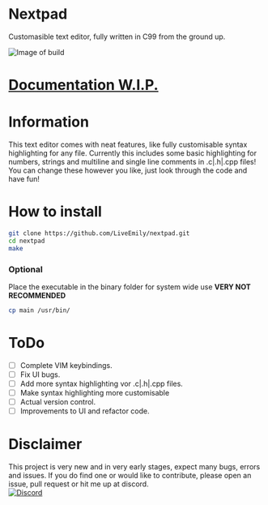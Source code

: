 # Nextpad
Customasible text editor, fully written in C99 from the ground up.

![Image of build](https://travis-ci.com/LiveEmily/nextpad.svg?branch=main)

# [Documentation W.I.P.](https://liveemily.com/nextpad/docs/)

# Information

This text editor comes with neat features, like fully customisable syntax highlighting for any file.
Currently this includes some basic highlighting for numbers, strings and multiline and single line comments in .c|.h|.cpp files!
You can change these however you like, just look through the code and have fun!

# How to install

```bash
git clone https://github.com/LiveEmily/nextpad.git
cd nextpad
make
```
### Optional

Place the executable in the binary folder for system wide use **VERY NOT RECOMMENDED**
```bash
cp main /usr/bin/
```

# ToDo

- [ ] Complete VIM keybindings.
- [ ] Fix UI bugs.
- [ ] Add more syntax highlighting vor .c|.h|.cpp files.
- [ ] Make syntax highlighting more customisable
- [ ] Actual version control.
- [ ] Improvements to UI and refactor code.

# Disclaimer

This project is very new and in very early stages, expect many bugs, errors and issues. If you do find one or would like to contribute, please open an issue, pull request or hit me up at discord. <br>
[![Discord](https://discord.com/api/guilds/836526974574395402/embed.png?style=banner2)](https://discord.gg/BJ5pav4U9q)
